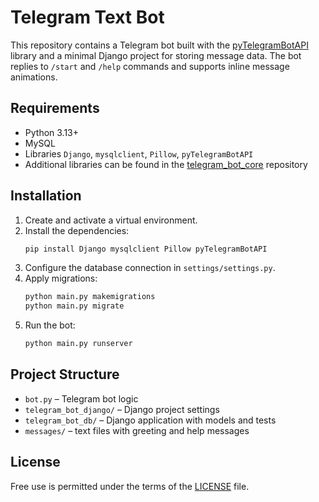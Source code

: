 # Telegram Text Bot

This repository contains a Telegram bot built with the [pyTelegramBotAPI](https://github.com/eternnoir/pyTelegramBotAPI) library and a minimal Django project for storing message data. The bot replies to `/start` and `/help` commands and supports inline message animations.

## Requirements
- Python 3.13+
- MySQL
- Libraries `Django`, `mysqlclient`, `Pillow`, `pyTelegramBotAPI`
- Additional libraries can be found in the [telegram_bot_core](https://github.com/RWTLoneWolf/telegram_bot_core) repository

## Installation
1. Create and activate a virtual environment.
2. Install the dependencies:
   ```bash
   pip install Django mysqlclient Pillow pyTelegramBotAPI
   ```
3. Configure the database connection in `settings/settings.py`.
4. Apply migrations:
   ```bash
   python main.py makemigrations
   python main.py migrate
   ```
5. Run the bot:
   ```bash
   python main.py runserver
   ```

## Project Structure
- `bot.py` – Telegram bot logic
- `telegram_bot_django/` – Django project settings
- `telegram_bot_db/` – Django application with models and tests
- `messages/` – text files with greeting and help messages

## License
Free use is permitted under the terms of the [LICENSE](LICENSE) file.
